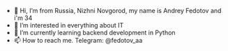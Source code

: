 - 👋 Hi, I’m from Russia, Nizhni Novgorod, my name is Andrey Fedotov and i'm 34
- 👀 I’m interested in everything about IT
- 🌱 I’m currently learning backend development in Python
- 📫 How to reach me. Telegram: @fedotov_aa

<!---
aafedotov/aafedotov is a ✨ special ✨ repository because its `README.md` (this file) appears on your GitHub profile.
You can click the Preview link to take a look at your changes.
--->

